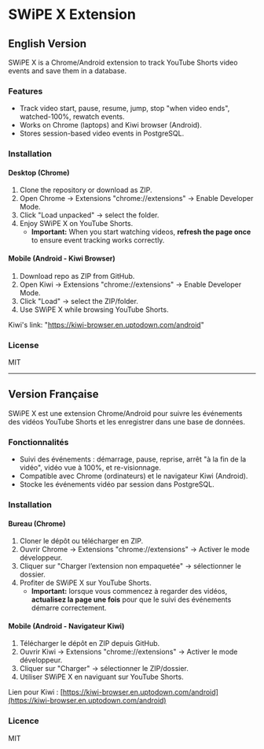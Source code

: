 # SWiPE X Extension

## English Version
SWiPE X is a Chrome/Android extension to track YouTube Shorts video events and save them in a database.

### Features
- Track video start, pause, resume, jump, stop "when video ends", watched-100%, rewatch events.
- Works on Chrome (laptops) and Kiwi browser (Android).
- Stores session-based video events in PostgreSQL.

### Installation
#### Desktop (Chrome)
1. Clone the repository or download as ZIP.
2. Open Chrome → Extensions "chrome://extensions" → Enable Developer Mode.
3. Click "Load unpacked" → select the folder.
4. Enjoy SWiPE X on YouTube Shorts.
   - **Important:** When you start watching videos, **refresh the page once** to ensure event tracking works correctly.

#### Mobile (Android - Kiwi Browser)
1. Download repo as ZIP from GitHub.
2. Open Kiwi → Extensions "chrome://extensions" → Enable Developer Mode.
3. Click "Load" → select the ZIP/folder.
4. Use SWiPE X while browsing YouTube Shorts.

Kiwi's link: "https://kiwi-browser.en.uptodown.com/android"

### License
MIT

---

## Version Française
SWiPE X est une extension Chrome/Android pour suivre les événements des vidéos YouTube Shorts et les enregistrer dans une base de données.

### Fonctionnalités
- Suivi des événements : démarrage, pause, reprise, arrêt "à la fin de la vidéo", vidéo vue à 100%, et re-visionnage.  
- Compatible avec Chrome (ordinateurs) et le navigateur Kiwi (Android).  
- Stocke les événements vidéo par session dans PostgreSQL.  

### Installation
#### Bureau (Chrome)
1. Cloner le dépôt ou télécharger en ZIP.  
2. Ouvrir Chrome → Extensions "chrome://extensions" → Activer le mode développeur.  
3. Cliquer sur "Charger l’extension non empaquetée" → sélectionner le dossier.  
4. Profiter de SWiPE X sur YouTube Shorts.
   - **Important:** lorsque vous commencez à regarder des vidéos, **actualisez la page une fois** pour que le suivi des événements démarre correctement. 

#### Mobile (Android - Navigateur Kiwi)
1. Télécharger le dépôt en ZIP depuis GitHub.  
2. Ouvrir Kiwi → Extensions "chrome://extensions" → Activer le mode développeur.  
3. Cliquer sur "Charger" → sélectionner le ZIP/dossier.  
4. Utiliser SWiPE X en naviguant sur YouTube Shorts.  

Lien pour Kiwi : [https://kiwi-browser.en.uptodown.com/android](https://kiwi-browser.en.uptodown.com/android)  

### Licence
MIT
